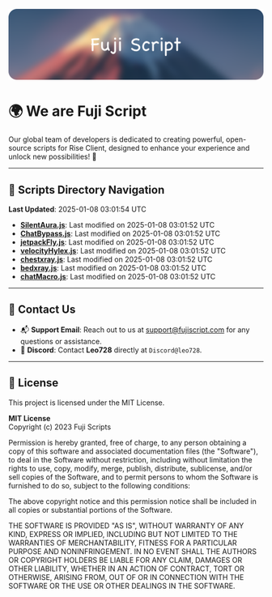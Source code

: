 ![Banner](.github/b.webp)

# 🌍 **We are Fuji Script**

Our global team of developers is dedicated to creating powerful, open-source scripts for Rise Client, designed to enhance your experience and unlock new possibilities! 🌟

---
<!-- SCRIPTS_NAVIGATION_START -->
## 📂 **Scripts Directory Navigation**

**Last Updated**: 2025-01-08 03:01:54 UTC

- **[SilentAura.js](scripts/SilentAura.js)**: Last modified on 2025-01-08 03:01:52 UTC
- **[ChatBypass.js](scripts/ChatBypass.js)**: Last modified on 2025-01-08 03:01:52 UTC
- **[jetpackFly.js](scripts/jetpackFly.js)**: Last modified on 2025-01-08 03:01:52 UTC
- **[velocityHylex.js](scripts/velocityHylex.js)**: Last modified on 2025-01-08 03:01:52 UTC
- **[chestxray.js](scripts/chestxray.js)**: Last modified on 2025-01-08 03:01:52 UTC
- **[bedxray.js](scripts/bedxray.js)**: Last modified on 2025-01-08 03:01:52 UTC
- **[chatMacro.js](scripts/chatMacro.js)**: Last modified on 2025-01-08 03:01:52 UTC

<!-- SCRIPTS_NAVIGATION_END -->

---

## 💬 **Contact Us**  
- 📬 **Support Email**: Reach out to us at [support@fujiscript.com](mailto:support@fujiscript.com) for any questions or assistance.  
- 💬 **Discord**: Contact **Leo728** directly at `Discord@leo728`.

---

## 📜 **License**

This project is licensed under the MIT License.  

**MIT License**  
Copyright (c) 2023 Fuji Scripts  

Permission is hereby granted, free of charge, to any person obtaining a copy of this software and associated documentation files (the "Software"), to deal in the Software without restriction, including without limitation the rights to use, copy, modify, merge, publish, distribute, sublicense, and/or sell copies of the Software, and to permit persons to whom the Software is furnished to do so, subject to the following conditions:  

The above copyright notice and this permission notice shall be included in all copies or substantial portions of the Software.  

THE SOFTWARE IS PROVIDED "AS IS", WITHOUT WARRANTY OF ANY KIND, EXPRESS OR IMPLIED, INCLUDING BUT NOT LIMITED TO THE WARRANTIES OF MERCHANTABILITY, FITNESS FOR A PARTICULAR PURPOSE AND NONINFRINGEMENT. IN NO EVENT SHALL THE AUTHORS OR COPYRIGHT HOLDERS BE LIABLE FOR ANY CLAIM, DAMAGES OR OTHER LIABILITY, WHETHER IN AN ACTION OF CONTRACT, TORT OR OTHERWISE, ARISING FROM, OUT OF OR IN CONNECTION WITH THE SOFTWARE OR THE USE OR OTHER DEALINGS IN THE SOFTWARE.  
